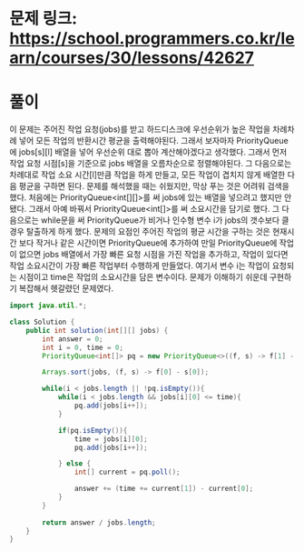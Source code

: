 # 문제 링크: https://school.programmers.co.kr/learn/courses/30/lessons/42627
# 풀이
이 문제는 주어진 작업 요청(jobs)를 받고 하드디스크에 우선순위가 높은 작업을 차례차례 넣어 모든 작업의 반환시간 평균을 출력해야된다. 그래서 보자마자 PriorityQueue에 jobs[s][l] 배열을 넣어 우선순위 대로 뽑아 계산해야겠다고 생각했다. 그래서 먼저 작업 요청 시점[s]을 기준으로 jobs 배열을 오름차순으로 정렬해야된다. 그 다음으로는 차례대로 작업 소요 시간[l]만큼 작업을 하게 만들고, 모든 작업이 겹치지 않게 배열한 다음 평균을 구하면 된다. 문제를 해석했을 때는 쉬웠지만, 막상 푸는 것은 어려워 검색을 했다. 처음에는 PriorityQueue<int[][]>를 써 jobs에 있는 배열을 넣으려고 했지만 안됐다. 그래서 아예 바꿔서 PriorityQueue<int[]>를 써 소요시간을 담기로 했다. 그 다음으로는 while문을 써 PriorityQueue가 비거나 인수형 변수 i가 jobs의 갯수보다 클 경우 탈출하게 하게 했다. 문제의 요점인 주어진 작업의 평균 시간을 구하는 것은 현재시간 보다 작거나 같은 시간이면 PriorityQueue에 추가하여 만일 PriorityQueue에 작업이 없으면 jobs 배열에서 가장 빠른 요청 시점을 가진 작업을 추가하고, 작업이 있다면 작업 소요시간이 가장 빠른 작업부터 수행하게 만들었다. 여기서 변수 i는 작업이 요청되는 시점이고 time은 작업의 소요시간을 담은 변수이다. 문제가 이해하기 쉬운데 구현하기 복잡해서 헷갈렸던 문제였다.

```java
import java.util.*;

class Solution {
    public int solution(int[][] jobs) {
        int answer = 0;
        int i = 0, time = 0;
        PriorityQueue<int[]> pq = new PriorityQueue<>((f, s) -> f[1] - s[1]);

        Arrays.sort(jobs, (f, s) -> f[0] - s[0]);

        while(i < jobs.length || !pq.isEmpty()){
            while(i < jobs.length && jobs[i][0] <= time){
                pq.add(jobs[i++]);
            }

            if(pq.isEmpty()){
                time = jobs[i][0];
                pq.add(jobs[i++]);

            } else {
                int[] current = pq.poll();

                answer += (time += current[1]) - current[0];
            }
        }
        
        return answer / jobs.length;
    }
}
```